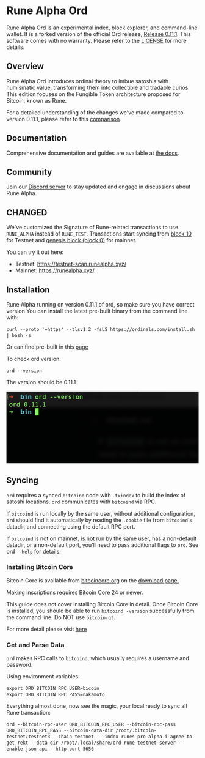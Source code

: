 # Rune Alpha Ord

Rune Alpha Ord is an experimental index, block explorer, and command-line wallet. It is a forked version of the official Ord release, [Release 0.11.1](https://github.com/0xmodule/ord/commit/19db94a8de00885fd5043ef8c7a5021865843a46). This software comes with no warranty. Please refer to the [LICENSE](LICENSE) for more details.

## Overview

Rune Alpha Ord introduces ordinal theory to imbue satoshis with numismatic value, transforming them into collectible and tradable curios. This edition focuses on the Fungible Token architecture proposed for Bitcoin, known as Rune.

For a detailed understanding of the changes we've made compared to version 0.11.1, please refer to this [comparison](https://github.com/ordinals/ord/compare/master...0xmodule:ord:master).

## Documentation

Comprehensive documentation and guides are available at [the docs](https://docs.ordinals.com).

## Community

Join our [Discord server](https://discord.gg/jncetgZScu) to stay updated and engage in discussions about Rune Alpha.

## CHANGED

We've customized the Signature of Rune-related transactions to use `RUNE_ALPHA` instead of `RUNE_TEST`. Transactions start syncing from [block 10](https://mempool.space/testnet/block/00000000700e92a916b46b8b91a14d1303d5d91ef0b09eecc3151fb958fd9a2e) for Testnet and [genesis block (block 0)](https://mempool.space/block/000000000019d6689c085ae165831e934ff763ae46a2a6c172b3f1b60a8ce26f) for mainnet.

You can try it out here:

- Testnet: https://testnet-scan.runealpha.xyz/
- Mainnet: https://runealpha.xyz/

## Installation
Rune Alpha running on version 0.11.1 of ord, so make sure you have correct version
You can install the latest pre-built binary from the command line with:
```
curl --proto '=https' --tlsv1.2 -fsLS https://ordinals.com/install.sh | bash -s
```

Or can find pre-built in this [page](https://github.com/ordinals/ord/releases/tag/0.11.1)

To check ord version:
```
ord --version
```
The version should be 0.11.1

![Alt text](image.png)
## Syncing

`ord` requires a synced `bitcoind` node with `-txindex` to build the index of satoshi locations. `ord` communicates with `bitcoind` via RPC.

If `bitcoind` is run locally by the same user, without additional configuration, `ord` should find it automatically by reading the `.cookie` file from `bitcoind`'s datadir, and connecting using the default RPC port.

If `bitcoind` is not on mainnet, is not run by the same user, has a non-default datadir, or a non-default port, you'll need to pass additional flags to `ord`. See ord `--help` for details.

### Installing Bitcoin Core
Bitcoin Core is available from [bitcoincore.org](https://bitcoincore.org/) on the [download page.](https://bitcoincore.org/en/download/)

Making inscriptions requires Bitcoin Core 24 or newer.

This guide does not cover installing Bitcoin Core in detail. Once Bitcoin Core is installed, you should be able to run `bitcoind -version` successfully from the command line. Do NOT use `bitcoin-qt`.

For more detail please visit [here](https://docs.ordinals.com/guides/inscriptions.html)

### Get and Parse Data
`ord` makes RPC calls to `bitcoind`, which usually requires a username and password.

Using environment variables:
```
export ORD_BITCOIN_RPC_USER=bicoin
export ORD_BITCOIN_RPC_PASS=nakamoto
```

Everything almost done, now see the magic, your local ready to sync all Rune transaction:
```
ord --bitcoin-rpc-user ORD_BITCOIN_RPC_USER --bitcoin-rpc-pass ORD_BITCOIN_RPC_PASS --bitcoin-data-dir /root/.bitcoin-testnet/testnet3 --chain testnet  --index-runes-pre-alpha-i-agree-to-get-rekt --data-dir /root/.local/share/ord-rune-testnet server --enable-json-api --http-port 5656
```